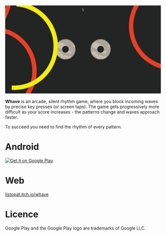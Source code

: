 
![Screenshot](https://raw.githubusercontent.com/listopat/Whave/master/screenshot.png)

**Whave** is an arcade, silent rhythm game, where you block incoming waves by precise key presses (or screen taps). The game gets progressively more difficult as your score increases - the patterns change and waves approach faster.

To succeed you need to find the rhythm of every pattern.

# Android
<a href='https://play.google.com/store/apps/details?id=com.ListopatGames.Whave&pcampaignid=MKT-Other-global-all-co-prtnr-py-PartBadge-Mar2515-1'>
<img width='200' alt='Get it on Google Play' src='https://play.google.com/intl/en_us/badges/images/generic/en_badge_web_generic.png'/>
</a>

# Web

<a href='https://listopat.itch.io/whave'>listopat.itch.io/whave</a>

# Licence
Google Play and the Google Play logo are trademarks of Google LLC.
